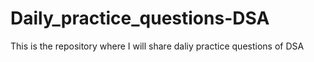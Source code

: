 # Daily_practice_questions-DSA
This is the repository where I will share daliy practice questions of DSA
